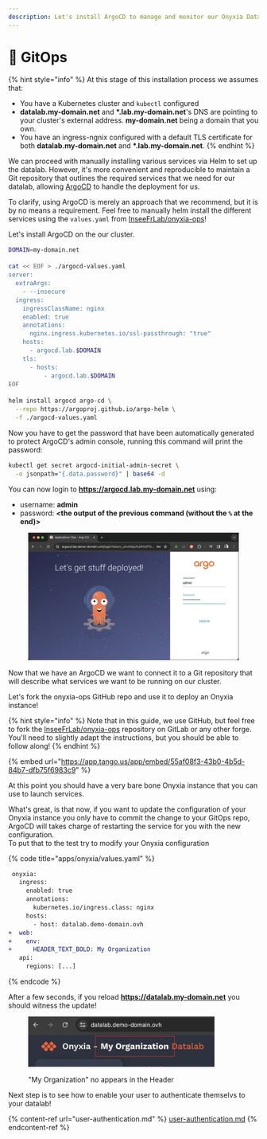 ```yaml
---
description: Let's install ArgoCD to manage and monitor our Onyxia Datalab deployment!
---
```


# 🐙 GitOps

{% hint style="info" %}
At this stage of this installation process we assumes that:

* You have a Kubernetes cluster and `kubectl` configured
* **datalab.my-domain.net** and **\*.lab.my-domain.net**'s DNS are pointing to your cluster's external address. **my-domain.net** being a domain that you own.
* You have an ingress-ngnix configured with a default TLS certificate for both **datalab.my-domain.net** and **\*.lab.my-domain.net**.
{% endhint %}

We can proceed with manually installing various services via Helm to set up the datalab. However, it's more convenient and reproducible to maintain a Git repository that outlines the required services that we need for our datalab, allowing [ArgoCD](https://argo-cd.readthedocs.io/en/stable/) to handle the deployment for us.

To clarify, using ArgoCD is merely an approach that we recommend, but it is by no means a requirement. Feel free to manually helm install the different services using the `values.yaml` from [InseeFrLab/onyxia-ops](https://github.com/InseeFrLab/onyxia-ops)!

Let's install ArgoCD on the our cluster.

```bash
DOMAIN=my-domain.net

cat << EOF > ./argocd-values.yaml
server:
  extraArgs:
    - --insecure
  ingress:
    ingressClassName: nginx
    enabled: true
    annotations:
      nginx.ingress.kubernetes.io/ssl-passthrough: "true"
    hosts:
      - argocd.lab.$DOMAIN
    tls:
      - hosts:
          - argocd.lab.$DOMAIN
EOF

helm install argocd argo-cd \
  --repo https://argoproj.github.io/argo-helm \
  -f ./argocd-values.yaml
```

Now you have to get the password that have been automatically generated to protect ArgoCD's admin console, running this command will print the password:

```bash
kubectl get secret argocd-initial-admin-secret \
  -o jsonpath="{.data.password}" | base64 -d
```

You can now login to **https://argocd.lab.my-domain.net** using:

* username: **admin**
* password: **\<the output of the previous command (without the `%` at the end)>**

<figure><img src="../../.gitbook/assets/image (1) (1) (1).png" alt=""><figcaption></figcaption></figure>

Now that we have an ArgoCD we want to connect it to a Git repository that will describe what services we want to be running on our cluster.

Let's fork the onyxia-ops GitHub repo and use it to deploy an Onyxia instance!

{% hint style="info" %}
Note that in this guide, we use GitHub, but feel free to fork the [InseeFrLab/onyxia-ops](https://github.com/InseeFrLab/onyxia-ops) repository on GitLab or any other forge. You'll need to slightly adapt the instructions, but you should be able to follow along!&#x20;
{% endhint %}

{% embed url="https://app.tango.us/app/embed/55af08f3-43b0-4b5d-84b7-dfb75f6983c9" %}

At this point you should have a very bare bone Onyxia instance that you can use to launch services.

What's great, is that now, if you want to update the configuration of your Onyxia instance you only have to commit the change to your GitOps repo, ArgoCD will takes charge of restarting the service for you with the new configuration.\
To put that to the test try to modify your Onyxia configuration

{% code title="apps/onyxia/values.yaml" %}
```diff
 onyxia:
   ingress:
     enabled: true
     annotations:
       kubernetes.io/ingress.class: nginx
     hosts:
       - host: datalab.demo-domain.ovh
+  web:
+    env:
+      HEADER_TEXT_BOLD: My Organization
   api:
     regions: [...]
```
{% endcode %}

After a few seconds, if you reload **https://datalab.my-domain.net** you should witness the update!

<figure><img src="../../.gitbook/assets/image (3).png" alt="" width="375"><figcaption><p>"My Organization" no appears in the Header</p></figcaption></figure>

Next step is to see how to enable your user to authenticate themselvs to your datalab!

{% content-ref url="user-authentication.md" %}
[user-authentication.md](user-authentication.md)
{% endcontent-ref %}
